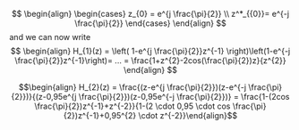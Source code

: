 $$
\begin{align} \begin{cases} z_{0} = e^{j \frac{\pi}{2}} \\ z^*_{{0}}= e^{-j \frac{\pi}{2}} \end{cases} \end{align}
$$
and we can now write 
$$
\begin{align} H_{1}(z) = \left( 1-e^{j \frac{\pi}{2}}z^{-1} \right)\left(1-e^{-j \frac{\pi}{2}}z^{-1}\right)= ... = \frac{1+z^{2}-2cos(\frac{\pi}{2})z}{z^{2}} \end{align}
$$


$$\begin{align} H_{2}(z) = \frac{(z-e^{j \frac{\pi}{2}})(z-e^{-j \frac{\pi}{2}})}{(z-0,95e^{j \frac{\pi}{2}})(z-0,95e^{-j \frac{\pi}{2}})}  = \frac{1-(2cos \frac{\pi}{2})z^{-1}+z^{-2}}{1-(2 \cdot 0,95 \cdot cos \frac{\pi}{2})z^{-1}+0,95^{2} \cdot z^{-2}}\end{align}$$